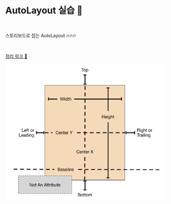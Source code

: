 # AutoLayout 실습 📐
<br />

스토리보드로 잡는 AutoLayout 🔥🔥🔥

<br />

[정리 링크 📝](https://marsh-flavor-e1c.notion.site/AutoLayout-9324260e96534682946fb69443d759d7)

<img src="Resources/1.png">
